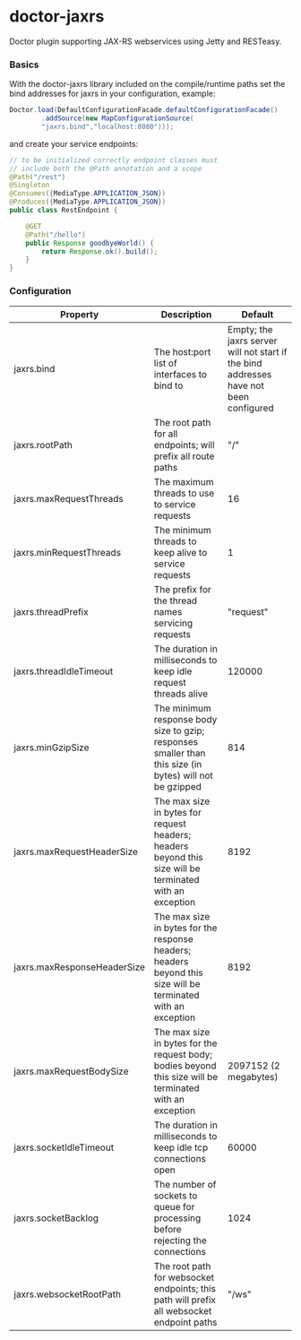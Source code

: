 # doctor-jaxrs

Doctor plugin supporting JAX-RS webservices using Jetty and RESTeasy.

### Basics

With the doctor-jaxrs library included on the compile/runtime paths set the bind addresses for jaxrs in your
configuration, example:

```java
Doctor.load(DefaultConfigurationFacade.defaultConfigurationFacade()
        .addSource(new MapConfigurationSource(
        "jaxrs.bind","localhost:8080")));
```

and create your service endpoints:

```java
// to be initialized correctly endpoint classes must
// include both the @Path annotation and a scope
@Path("/rest")
@Singleton
@Consumes({MediaType.APPLICATION_JSON})
@Produces({MediaType.APPLICATION_JSON})
public class RestEndpoint {

    @GET
    @Path("/hello")
    public Response goodbyeWorld() {
        return Response.ok().build();
    }
}
```

### Configuration

| Property                    | Description                                                                                                   | Default                                                                               |
|-----------------------------|---------------------------------------------------------------------------------------------------------------|---------------------------------------------------------------------------------------|
| jaxrs.bind                  | The host:port list of interfaces to bind to                                                                   | Empty; the jaxrs server will not start if the bind addresses have not been configured |
| jaxrs.rootPath              | The root path for all endpoints; will prefix all route paths                                                  | "/"                                                                                   |
| jaxrs.maxRequestThreads     | The maximum threads to use to service requests                                                                | 16                                                                                    |
| jaxrs.minRequestThreads     | The minimum threads to keep alive to service requests                                                         | 1                                                                                     |
| jaxrs.threadPrefix          | The prefix for the thread names servicing requests                                                            | "request"                                                                             |
| jaxrs.threadIdleTimeout     | The duration in milliseconds to keep idle request threads alive                                               | 120000                                                                                |
| jaxrs.minGzipSize           | The minimum response body size to gzip; responses smaller than this size (in bytes) will not be gzipped       | 814                                                                                   |
| jaxrs.maxRequestHeaderSize  | The max size in bytes for request headers; headers beyond this size will be terminated with an exception      | 8192                                                                                  |
| jaxrs.maxResponseHeaderSize | The max size in bytes for the response headers; headers beyond this size will be terminated with an exception | 8192                                                                                  |
| jaxrs.maxRequestBodySize    | The max size in bytes for the request body; bodies beyond this size will be terminated with an exception      | 2097152 (2 megabytes)                                                                 |
| jaxrs.socketIdleTimeout     | The duration in milliseconds to keep idle tcp connections open                                                | 60000                                                                                 |
| jaxrs.socketBacklog         | The number of sockets to queue for processing before rejecting the connections                                | 1024                                                                                  |
| jaxrs.websocketRootPath     | The root path for websocket endpoints; this path will prefix all websocket endpoint paths                     | "/ws"                                                                                 |